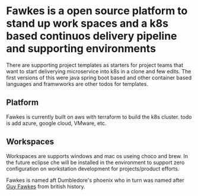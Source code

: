 # Fawkes is a open source platform to stand up work spaces and a k8s based continuos delivery pipeline and supporting environments

There are supporting project templates as starters for project teams that want to start deliverying microservice into k8s in a clone and few edits. The first versions of this were java spring boot based and other container based languages and framwworks are other todos for templates.

## Platform
Fawkes is currently built on aws with terraform to build the k8s cluster.  todo is add azure, google cloud, VMware, etc.

## Workspaces
Workspaces are supports windows and mac os useing choco and brew. In the future eclipse che will be installed in the environment to support zero configuration on workstation development for projects/product efforts.

Fawkes is named aft Dumbledore's phoenix who in turn was named after [Guy Fawkes](https://en.wikipedia.org/wiki/Guy_Fawkes) from british history.
